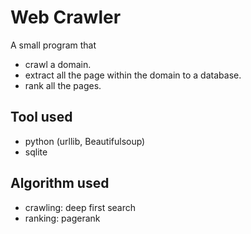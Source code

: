 # Web Crawler 
A small program that
- crawl a domain.
- extract all the page within the domain to a database. 
- rank all the pages.
   
## Tool used
- python (urllib, Beautifulsoup)
- sqlite

## Algorithm used
- crawling: deep first search
- ranking: pagerank
